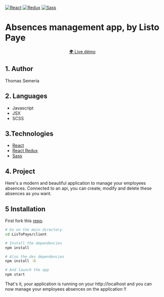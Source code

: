 [![React](https://img.shields.io/badge/React-20232A?style=for-the-badge&logo=react&logoColor=61DAFB)](https://reactjs.org/) [![Redux](https://img.shields.io/badge/Redux-4F4FD4?style=for-the-badge&logo=redux&logoColor=white)](https://react-redux.js.org/) [![Sass](https://img.shields.io/badge/Sass-CC6699?style=for-the-badge&logo=sass&logoColor=white)](https://sass-lang.com/) 


# Absences management app, by Listo Paye
<p align="center">
 
</p>


<p align="center">
<a href="https://listopaye.netlify.app">🌍 Live démo
</a>
</p>

## 1. Author
Thomas Semeria

## 2. Languages
- Javascript
- JSX
- SCSS

## 3.Technologies
- [React](https://reactjs.org/)
- [React Redux](https://react-redux.js.org/)
- [Sass](https://sass-lang.com/)

## 4. Project
Here's a modern and beautiful application to manage your employees absences.
Connected to an api, you can create, modify and delete these absences as you want.


## 5 Installation

First fork this [repo](https://github.com/Ngc1987/LisToPaye).
```bash
# Go on the main directory
cd LisToPaye/client

# Install the dependencies
npm install

# Also the dev dependencies
npm install -D

# And launch the app
npm start
```	

That's it, your application is running on your http://localhost and you can now manage your employees absences on the application !!